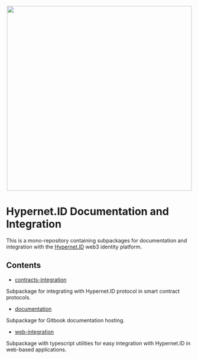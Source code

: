 <p align="center">
  <img src="https://hypernet.id/wp-content/uploads/2021/11/hypernet-id-logo-01-1024x251.png" width="500">
</p>

# Hypernet.ID Documentation and Integration

This is a mono-repository containing subpackages for documentation and integration with the [Hypernet.ID](https://hypernet.id/) 
web3 identity platform. 

## Contents

- [contracts-integration](/packages/contracts-integration)

Subpackage for integrating with Hypernet.ID protocol in smart contract protocols. 

- [documentation](/packages/documentation)

Subpackage for Gitbook documentation hosting. 

- [web-integration](/packages/web-integration)

Subpackage with typescript utilities for easy integration with Hypernet.ID in web-based applications. 